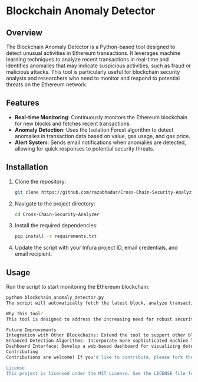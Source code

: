 # Blockchain Anomaly Detector

## Overview
The Blockchain Anomaly Detector is a Python-based tool designed to detect unusual activities in Ethereum transactions. It leverages machine learning techniques to analyze recent transactions in real-time and identifies anomalies that may indicate suspicious activities, such as fraud or malicious attacks. This tool is particularly useful for blockchain security analysts and researchers who need to monitor and respond to potential threats on the Ethereum network.

## Features
- **Real-time Monitoring**: Continuously monitors the Ethereum blockchain for new blocks and fetches recent transactions.
- **Anomaly Detection**: Uses the Isolation Forest algorithm to detect anomalies in transaction data based on value, gas usage, and gas price.
- **Alert System**: Sends email notifications when anomalies are detected, allowing for quick responses to potential security threats.

## Installation
1. Clone the repository:
    ```bash
    git clone https://github.com/razabhadur/Cross-Chain-Security-Analyzer
    ```
2. Navigate to the project directory:
    ```bash
    cd Cross-Chain-Security-Analyzer
    ```
3. Install the required dependencies:
    ```bash
    pip install -r requirements.txt
    ```
4. Update the script with your Infura project ID, email credentials, and email recipient.

## Usage
Run the script to start monitoring the Ethereum blockchain:
```bash
python blockchain_anomaly_detector.py
The script will automatically fetch the latest block, analyze transactions, and detect any anomalies. If anomalies are found, an email alert will be sent with details of the suspicious transactions.

Why This Tool?
This tool is designed to address the increasing need for robust security measures in the blockchain space. With the rise of DeFi and other decentralized applications, the potential for fraud and attacks has grown. The Blockchain Anomaly Detector provides an additional layer of defense by identifying suspicious activities before they can cause significant damage.

Future Improvements
Integration with Other Blockchains: Extend the tool to support other blockchain networks such as Binance Smart Chain or Polkadot.
Enhanced Detection Algorithms: Incorporate more sophisticated machine learning algorithms to improve anomaly detection accuracy.
Dashboard Interface: Develop a web-based dashboard for visualizing detected anomalies and monitoring network activity in real-time.
Contributing
Contributions are welcome! If you'd like to contribute, please fork the repository and submit a pull request.

License
This project is licensed under the MIT License. See the LICENSE file for more details.
